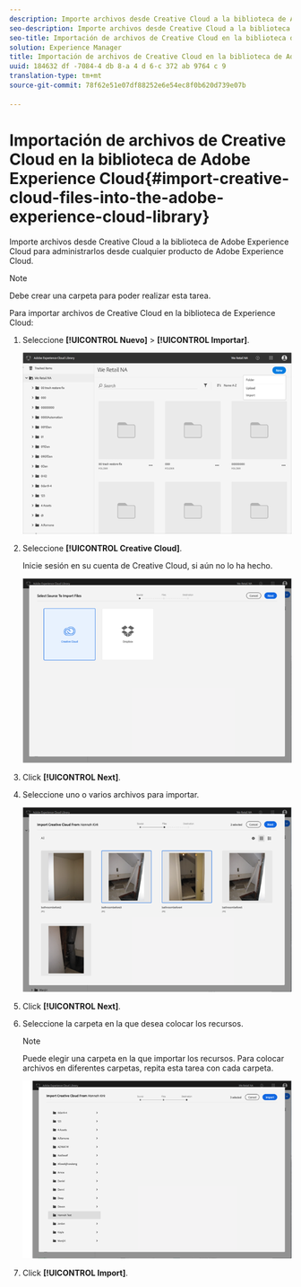 ```yaml
---
description: Importe archivos desde Creative Cloud a la biblioteca de Adobe Experience Cloud para administrarlos desde cualquier producto de Adobe Experience Cloud.
seo-description: Importe archivos desde Creative Cloud a la biblioteca de Adobe Experience Cloud para administrarlos desde cualquier producto de Adobe Experience Cloud.
seo-title: Importación de archivos de Creative Cloud en la biblioteca de Adobe Experience Cloud
solution: Experience Manager
title: Importación de archivos de Creative Cloud en la biblioteca de Adobe Experience Cloud
uuid: 184632 df -7084-4 db 8-a 4 d 6-c 372 ab 9764 c 9
translation-type: tm+mt
source-git-commit: 78f62e51e07df88252e6e54ec8f0b620d739e07b

---
```



# Importación de archivos de Creative Cloud en la biblioteca de Adobe Experience Cloud{#import-creative-cloud-files-into-the-adobe-experience-cloud-library}

Importe archivos desde Creative Cloud a la biblioteca de Adobe Experience Cloud para administrarlos desde cualquier producto de Adobe Experience Cloud.

>[!NOTE]
>
>Debe crear una carpeta para poder realizar esta tarea.

Para importar archivos de Creative Cloud en la biblioteca de Experience Cloud:

1. Seleccione **[!UICONTROL Nuevo]** &gt; **[!UICONTROL Importar]**.

   ![](assets/library_new_folder_upload.png)

1. Seleccione **[!UICONTROL Creative Cloud]**.

   Inicie sesión en su cuenta de Creative Cloud, si aún no lo ha hecho.

   ![](assets/library_import_cc.png)

1. Click **[!UICONTROL Next]**.
1. Seleccione uno o varios archivos para importar.

   ![](assets/library_import_cc_assets_selected.png)

1. Click **[!UICONTROL Next]**.
1. Seleccione la carpeta en la que desea colocar los recursos.

   >[!NOTE]
   >
   >Puede elegir una carpeta en la que importar los recursos. Para colocar archivos en diferentes carpetas, repita esta tarea con cada carpeta.

   ![](assets/library_import_cc_folder_select.png)

1. Click **[!UICONTROL Import]**.

